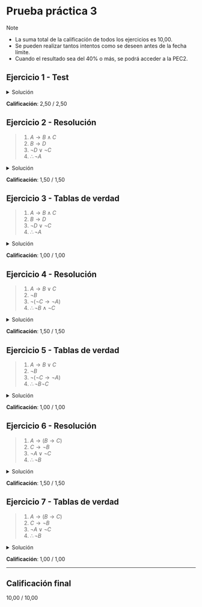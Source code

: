 # Prueba práctica 3

>[!NOTE]
>- La suma total de la calificación de todos los ejercicios es 10,00.
>- Se pueden realizar tantos intentos como se deseen antes de la fecha límite. 
>- Cuando el resultado sea del 40% o más, se podrá acceder a la PEC2.

## Ejercicio 1 - Test

<details>
	<summary>Solución</summary>

![](capturas/1.png)
</details>

**Calificación**: 2,50 / 2,50

## Ejercicio 2 - Resolución

>1. $A \rightarrow B \wedge C$
>2. $B \rightarrow D$
>3. $\neg D \vee \neg C$
>4. $\therefore \neg A$

<details>
	<summary>Solución</summary>

![](capturas/2.png)
</details>

**Calificación**: 1,50 / 1,50

## Ejercicio 3 - Tablas de verdad

>1. $A \rightarrow B \wedge C$
>2. $B \rightarrow D$
>3. $\neg D \vee \neg C$
>4. $\therefore \neg A$

<details>
	<summary>Solución</summary>

![](capturas/3.png)
</details>

**Calificación**: 1,00 / 1,00

## Ejercicio 4 - Resolución

>1. $A \rightarrow B \vee C$
>2. $\neg B$
>3. $\neg (\neg C \rightarrow \neg A)$
>4. $\therefore \neg B \wedge \neg C$

<details>
	<summary>Solución</summary>

![](capturas/4.png)
</details>

**Calificación**: 1,50 / 1,50

## Ejercicio 5 - Tablas de verdad

>1. $A \rightarrow B \vee C$
>2. $\neg B$
>3. $\neg (\neg C \rightarrow \neg A)$
>4. $\therefore \neg B \neg C$

<details>
	<summary>Solución</summary>

![](capturas/5.png)
</details>

**Calificación**: 1,00 / 1,00

## Ejercicio 6 - Resolución

>1. $A \rightarrow (B \rightarrow C)$
>2. $C \rightarrow \neg B$
>3. $\neg A \vee \neg C$
>4. $\therefore \neg B$

<details>
	<summary>Solución</summary>

![](capturas/6.png)
</details>

**Calificación**: 1,50 / 1,50

## Ejercicio 7 - Tablas de verdad

>1. $A \rightarrow (B \rightarrow C)$
>2. $C \rightarrow \neg B$
>3. $\neg A \vee \neg C$
>4. $\therefore \neg B$

<details>
	<summary>Solución</summary>

![](capturas/7.png)
</details>

**Calificación**: 1,00 / 1,00

---

## Calificación final

10,00 / 10,00
